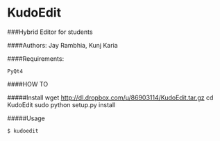 KudoEdit
========

###Hybrid Editor for students

####Authors: Jay Rambhia, Kunj Karia

####Requirements:

    PyQt4
    
####HOW TO

#####Install
    wget http://dl.dropbox.com/u/86903114/KudoEdit.tar.gz
    cd KudoEdit
    sudo python setup.py install
    
#####Usage

    $ kudoedit
